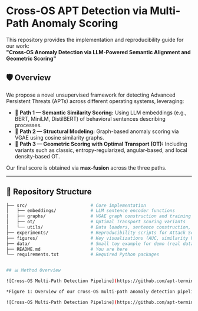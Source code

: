 # Cross-OS APT Detection via Multi-Path Anomaly Scoring

This repository provides the implementation and reproducibility guide for our work:  
**"Cross-OS Anomaly Detection via LLM-Powered Semantic Alignment and Geometric Scoring"**

## 🛡 Overview

We propose a novel unsupervised framework for detecting Advanced Persistent Threats (APTs) across different operating systems, leveraging:

- 🔹 **Path 1 — Semantic Similarity Scoring:** Using LLM embeddings (e.g., BERT, MiniLM, DistilBERT) of behavioral sentences describing processes.
- 🔹 **Path 2 — Structural Modeling:** Graph-based anomaly scoring via VGAE using cosine similarity graphs.
- 🔹 **Path 3 — Geometric Scoring with Optimal Transport (OT):** Including variants such as classic, entropy-regularized, angular-based, and local density-based OT.

Our final score is obtained via **max-fusion** across the three paths.

---

## 📁 Repository Structure

```bash
├── src/                        # Core implementation
│   ├── embeddings/             # LLM sentence encoder functions
│   ├── graphs/                 # VGAE graph construction and training
│   ├── ot/                     # Optimal Transport scoring variants
│   └── utils/                  # Data loaders, sentence construction, evaluation metrics
├── experiments/                # Reproducibility scripts for Attack Scenarios 1 & 2
├── figures/                    # Key visualizations (AUC, similarity heatmaps, etc.)
├── data/                       # Small toy example for demo (real data fetched separately)
├── README.md                   # You are here
└── requirements.txt            # Required Python packages


## 📊 Method Overview

![Cross-OS Multi-Path Detection Pipeline](https://github.com/apt-terminator/apt/figures/figure1.png)

*Figure 1: Overview of our cross-OS multi-path anomaly detection pipeline combining semantic similarity, structural modeling, and optimal transport scoring.*

![Cross-OS Multi-Path Detection Pipeline](https://github.com/apt-terminator/apt/figures/figure2.png)

